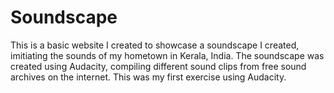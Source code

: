 # Soundscape

This is a basic website I created to showcase a soundscape I created, imitiating the sounds of my hometown in Kerala, India. The soundscape was created using Audacity, compiling different sound clips from free sound archives on the internet. This was my first exercise using Audacity. 
